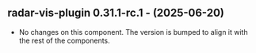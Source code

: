   ## radar-vis-plugin 0.31.1-rc.1 - (2025-06-20)
  
  * No changes on this component. The version is bumped to align it
    with the rest of the components.
